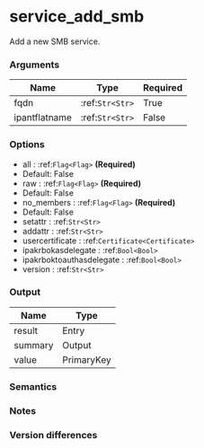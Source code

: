 [//]: # (THE CONTENT BELOW IS GENERATED. DO NOT EDIT.)
# service_add_smb
Add a new SMB service.

### Arguments
|Name|Type|Required
|-|-|-
|fqdn|:ref:`Str<Str>`|True
|ipantflatname|:ref:`Str<Str>`|False

### Options
* all : :ref:`Flag<Flag>` **(Required)**
 * Default: False
* raw : :ref:`Flag<Flag>` **(Required)**
 * Default: False
* no_members : :ref:`Flag<Flag>` **(Required)**
 * Default: False
* setattr : :ref:`Str<Str>`
* addattr : :ref:`Str<Str>`
* usercertificate : :ref:`Certificate<Certificate>`
* ipakrbokasdelegate : :ref:`Bool<Bool>`
* ipakrboktoauthasdelegate : :ref:`Bool<Bool>`
* version : :ref:`Str<Str>`

### Output
|Name|Type
|-|-
|result|Entry
|summary|Output
|value|PrimaryKey

[//]: # (ADD YOUR NOTES BELOW. THESE WILL BE PICKED EVERY TIME THE DOCS ARE REGENERATED. //end)
### Semantics

### Notes

### Version differences